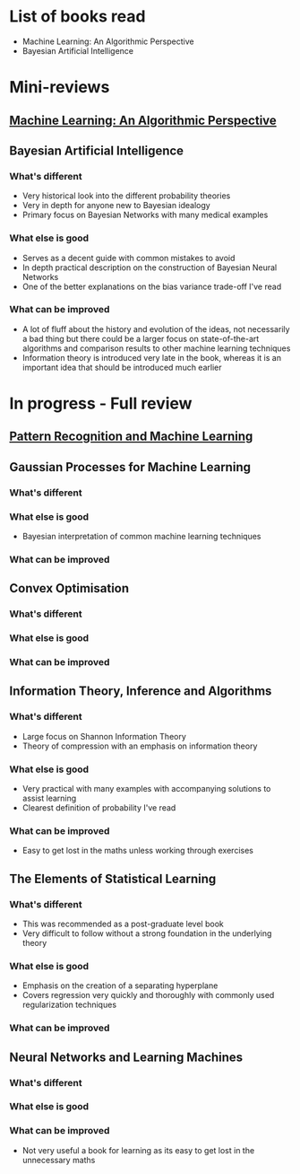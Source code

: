 # List of books read

* Machine Learning: An Algorithmic Perspective
* Bayesian Artificial Intelligence

# Mini-reviews

## [Machine Learning: An Algorithmic Perspective](Book_Reviews/mini/machine_learning_alg.md)
	
## Bayesian Artificial Intelligence
### What's different
* Very historical look into the different probability theories
* Very in depth for anyone new to Bayesian idealogy
* Primary focus on Bayesian Networks with many medical examples

### What else is good
* Serves as a decent guide with common mistakes to avoid 
* In depth practical description on the construction of Bayesian Neural Networks
* One of the better explanations on the bias variance trade-off I've read

### What can be improved
* A lot of fluff about the history and evolution of the ideas, not necessarily a bad thing but there could be a larger focus on state-of-the-art algorithms and comparison results to other machine learning techniques
* Information theory is introduced very late in the book, whereas it is an important idea that should be introduced much earlier
    
# In progress - Full review

## [Pattern Recognition and Machine Learning](Book_Reviews/In_Progress/pattern_recog.md)

## Gaussian Processes for Machine Learning
### What's different
### What else is good
+ Bayesian interpretation of common machine learning techniques
### What can be improved

## Convex Optimisation
### What's different
### What else is good
### What can be improved

## Information Theory, Inference and Algorithms
### What's different
+ Large focus on Shannon Information Theory
+ Theory of compression with an emphasis on information theory
### What else is good
+ Very practical with many examples with accompanying solutions to assist learning
+ Clearest definition of probability I've read
### What can be improved
+ Easy to get lost in the maths unless working through exercises
    
## The Elements of Statistical Learning
### What's different
+ This was recommended as a post-graduate level book
+ Very difficult to follow without a strong foundation in the underlying theory
### What else is good
+ Emphasis on the creation of a separating hyperplane
+ Covers regression very quickly and thoroughly with commonly used regularization techniques
### What can be improved
	
## Neural Networks and Learning Machines
### What's different
### What else is good
### What can be improved
+ Not very useful a book for learning as its easy to get lost in the unnecessary maths
	
	